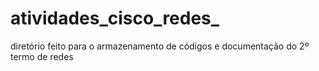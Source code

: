 # atividades_cisco_redes_
diretório feito para o armazenamento de códigos e documentação do 2º termo de redes
